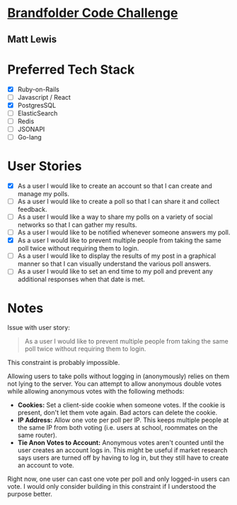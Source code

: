 # [Brandfolder Code Challenge](https://github.com/brandfolder/code-challenge)

## Matt Lewis

# Preferred Tech Stack

- [x] Ruby-on-Rails
- [ ] Javascript / React
- [x] PostgresSQL
- [ ] ElasticSearch
- [ ] Redis
- [ ] JSONAPI
- [ ] Go-lang

# User Stories

- [x] As a user I would like to create an account so that I can create and manage my polls.
- [ ] As a user I would like to create a poll so that I can share it and collect feedback.
- [ ] As a user I would like a way to share my polls on a variety of social networks so that I can gather my results.
- [ ] As a user I would like to be notified whenever someone answers my poll.
- [x] As a user I would like to prevent multiple people from taking the same poll twice without requiring them to login.
- [ ] As a user I would like to display the results of my post in a graphical manner so that I can visually understand the various poll answers.
- [ ] As a user I would like to set an end time to my poll and prevent any additional responses when that date is met.

# Notes

Issue with user story:

> As a user I would like to prevent multiple people from taking the same poll twice without requiring them to login.

This constraint is probably impossible.

Allowing users to take polls without logging in (anonymously) relies on them not lying to the server. You can attempt to allow anonymous double votes while allowing anonymous votes with the following methods:

* **Cookies:** Set a client-side cookie when someone votes. If the cookie is present, don't let them vote again. Bad actors can delete the cookie.
* **IP Address:** Allow one vote per poll per IP. This keeps multiple people at the same IP from both voting (i.e. users at school, roommates on the same router).
* **Tie Anon Votes to Account:** Anonymous votes aren't counted until the user creates an account logs in. This might be useful if market research says users are turned off by having to log in, but they still have to create an account to vote.

Right now, one user can cast one vote per poll and only logged-in users can vote. I would only consider building in this constraint if I understood the purpose better.
